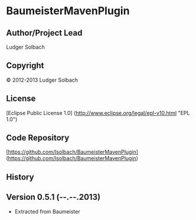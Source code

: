 BaumeisterMavenPlugin
=====================


Author/Project Lead
-------------------
Ludger Solbach

Copyright
---------
© 2012-2013 Ludger Solbach

License
-------
[Eclipse Public License 1.0] (http://www.eclipse.org/legal/epl-v10.html "EPL 1.0")

Code Repository
---------------
[https://github.com/lsolbach/BaumeisterMavenPlugin] (https://github.com/lsolbach/BaumeisterMavenPlugin)

History
-------

Version 0.5.1 (--.--.2013)
--------------------------
* Extracted from Baumeister

